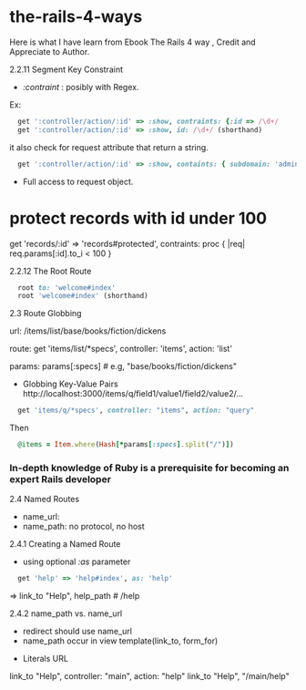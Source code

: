 # the-rails-4-ways

Here is what I have learn from Ebook The Rails 4 way , Credit and Appreciate to Author.

2.2.11 Segment Key Constraint

- _:contraint_ : posibly with Regex.

Ex:

```ruby
  get ':controller/action/:id' => :show, contraints: {:id => /\d+/  
  get ':controller/action/:id' => :show, id: /\d+/ (shorthand)
```

it also check for request attribute that return a string.

```ruby
  get ':controller/action/:id' => :show, containts: { subdomain: 'admin' } # request.subdomain
```

- Full access to request object.

# protect records with id under 100
get 'records/:id' => 'records#protected',
    contraints: proc { |req| req.params[:id].to_i < 100 }

2.2.12 The Root Route

```ruby
  root to: 'welcome#index'
  root 'welcome#index' (shorthand)
```

2.3 Route Globbing

url:
/items/list/base/books/fiction/dickens

route:
get 'items/list/*specs', controller: 'items', action: 'list'

params:
params[:specs] # e.g, "base/books/fiction/dickens"

+ Globbing Key-Value Pairs
http://localhost:3000/items/q/field1/value1/field2/value2/...

```ruby
  get 'items/q/*specs', controller: "items", action: "query"
```
Then
```ruby
  @items = Item.where(Hash[*params[:specs].split("/")])
```

### In-depth knowledge of Ruby is a prerequisite for becoming an expert Rails developer ###

2.4 Named Routes

- name_url:
- name_path: no protocol, no host

2.4.1 Creating a Named Route

- using optional _:as_ parameter

```ruby
  get 'help' => 'help#index', as: 'help'
```

=> link_to "Help", help_path # /help

2.4.2 name_path vs. name_url

- redirect should use name_url
- name_path occur in view template(link_to, form_for)

+ Literals URL

link_to "Help", controller: "main", action: "help"
link_to "Help", "/main/help"



